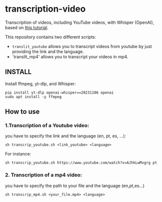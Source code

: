 # transcription-video

Transcription of videos, including YouTube videos, with Whisper (OpenAI), based on [this tutorial](https://colab.research.google.com/drive/18DOphWmaXtF9Xz591WQ6_Llyekb6k8I3?usp=sharing&s=03).

This repository contains two different scripts:

* `translit_youtube` allows you to transcript videos from youtube by just providing the link and the language.
* `translit_mp4' allows you to transcript your videos in mp4.


## INSTALL

Install ffmpeg,  yt-dlp, and Whisper:

```
pip install yt-dlp openai-whisper==20231106 openai
sudo apt install -y ffmpeg
```

## How to use

### 1.Transcription of a Youtube video: 

you have to specify the link and the language (en, pt, es, ...):

```
sh transcrip_youtube.sh <link_youtube> <language>
```

For instance:

```
sh transcrip_youtube.sh https://www.youtube.com/watch?v=AJhkLwMvgrg pt
```

### 2. Transcription of a mp4 video: 

you have to specify the path to your file and the language (en,pt,es...)
```
sh transcrip_mp4.sh <your_file.mp4> <language>
```



